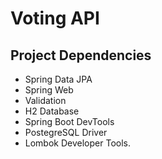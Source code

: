 # Voting API 

## Project Dependencies
- Spring Data JPA
- Spring Web
- Validation
- H2 Database
- Spring Boot DevTools
- PostegreSQL Driver
- Lombok Developer Tools.